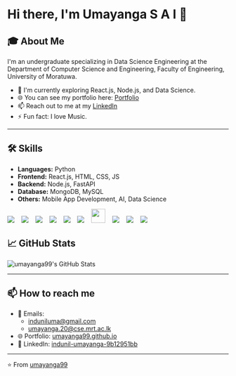 # Hi there, I'm Umayanga S A I 👋

## 🎓 About Me

I'm an undergraduate specializing in Data Science Engineering at the Department of Computer Science and Engineering, Faculty of Engineering, University of Moratuwa.

- 🌱 I'm currently exploring React.js, Node.js, and Data Science.
- 🌐 You can see my portfolio here: [Portfolio](https://umayanga99.github.io/)
- 📫 Reach out to me at my [LinkedIn](https://www.linkedin.com/in/indunil-umayanga-9b12951bb)
- ⚡ Fun fact: I love Music.

---

## 🛠 Skills

- **Languages:** Python
- **Frontend:** React.js, HTML, CSS, JS
- **Backend:** Node.js, FastAPI
- **Database:** MongoDB, MySQL
- **Others:** Mobile App Development, AI, Data Science

<img src="https://img.icons8.com/color/32/python.png"/> <img src="data:image/png;base64,iVBORw0KGgoAAAANSUhEUgAAAAEAAAABCAQAAAC1HAwCAAAAC0lEQVR42mP8/wAAAgAB/wrjN3UAAAAASUVORK5CYII=" width="8"/> 
<img src="https://img.icons8.com/plasticine/32/000000/react.png"/> <img src="data:image/png;base64,iVBORw0KGgoAAAANSUhEUgAAAAEAAAABCAQAAAC1HAwCAAAAC0lEQVR42mP8/wAAAgAB/wrjN3UAAAAASUVORK5CYII=" width="8"/>
<img src="https://img.icons8.com/color/32/html-5--v1.png"/> <img src="data:image/png;base64,iVBORw0KGgoAAAANSUhEUgAAAAEAAAABCAQAAAC1HAwCAAAAC0lEQVR42mP8/wAAAgAB/wrjN3UAAAAASUVORK5CYII=" width="8"/>
<img src="https://img.icons8.com/color/32/css3.png"/> <img src="data:image/png;base64,iVBORw0KGgoAAAANSUhEUgAAAAEAAAABCAQAAAC1HAwCAAAAC0lEQVR42mP8/wAAAgAB/wrjN3UAAAAASUVORK5CYII=" width="8"/>
<img src="https://img.icons8.com/color/32/javascript.png"/> <img src="data:image/png;base64,iVBORw0KGgoAAAANSUhEUgAAAAEAAAABCAQAAAC1HAwCAAAAC0lEQVR42mP8/wAAAgAB/wrjN3UAAAAASUVORK5CYII=" width="8"/>
<img src="https://img.icons8.com/color/32/nodejs.png"/> <img src="data:image/png;base64,iVBORw0KGgoAAAANSUhEUgAAAAEAAAABCAQAAAC1HAwCAAAAC0lEQVR42mP8/wAAAgAB/wrjN3UAAAAASUVORK5CYII=" width="8"/>
<img src="https://fastapi.tiangolo.com/img/logo-margin/logo-teal.png" width="32"/> <img src="data:image/png;base64,iVBORw0KGgoAAAANSUhEUgAAAAEAAAABCAQAAAC1HAwCAAAAC0lEQVR42mP8/wAAAgAB/wrjN3UAAAAASUVORK5CYII=" width="8"/>
<img src="https://img.icons8.com/color/32/mongodb.png"/> <img src="data:image/png;base64,iVBORw0KGgoAAAANSUhEUgAAAAEAAAABCAQAAAC1HAwCAAAAC0lEQVR42mP8/wAAAgAB/wrjN3UAAAAASUVORK5CYII=" width="8"/>
<img src="https://img.icons8.com/color/32/mysql-logo.png"/> <img src="data:image/png;base64,iVBORw0KGgoAAAANSUhEUgAAAAEAAAABCAQAAAC1HAwCAAAAC0lEQVR42mP8/wAAAgAB/wrjN3UAAAAASUVORK5CYII=" width="8"/>
<img src="https://img.icons8.com/ios-filled/32/artificial-intelligence.png"/> 



## 📈 GitHub Stats

<p>
    <img src="https://github-readme-stats.vercel.app/api?username=umayanga99&show_icons=true&locale=en" alt="umayanga99's GitHub Stats" />
</p>

---

## 📫 How to reach me

- 📧 Emails: 
  - [induniluma@gmail.com](mailto:induniluma@gmail.com)
  - [umayanga.20@cse.mrt.ac.lk](mailto:umayanga.20@cse.mrt.ac.lk)
- 🌐 Portfolio: [umayanga99.github.io](https://umayanga99.github.io/)
- 💼 LinkedIn: [indunil-umayanga-9b12951bb](https://www.linkedin.com/in/indunil-umayanga-9b12951bb)

---

⭐️ From [umayanga99](https://github.com/umayanga99)
